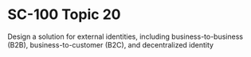 # SC-100 Topic 20

Design a solution for external identities, including business-to-business (B2B), business-to-customer (B2C), and decentralized identity
